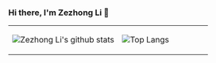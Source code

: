 ### Hi there, I'm Zezhong Li 👋

<table><tr><td align="center" width="55%">


![Zezhong Li's github stats](https://github-readme-stats.vercel.app/api?username=lzz19980125&count_private=true&show_icons=true&theme=buefy)

</td><td align="top" width="45%">

![Top Langs](https://github-readme-stats.vercel.app/api/top-langs/?username=lzz19980125&theme=buefy)

</td></tr></table>
